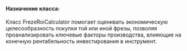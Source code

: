 #### Назначение класса:
Класс FrezeRoiCalculator помогает оценивать экономическую целесообразность покупки той или иной фрезы, позволяя проанализировать ключевые факторы производства, влияющие на конечную рентабельность инвестирования в инструмент.

